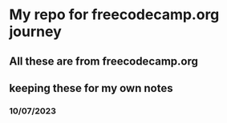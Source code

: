 # My repo for freecodecamp.org journey

## All these are from freecodecamp.org
## keeping these for my own notes
### 10/07/2023
